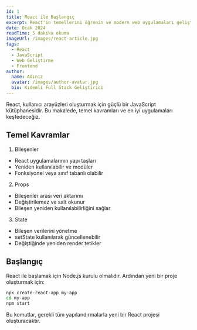```yaml
---
id: 1
title: React ile Başlangıç
excerpt: React'in temellerini öğrenin ve modern web uygulamaları geliştirin.
date: Ocak 2024
readTime: 5 dakika okuma
imageUrl: /images/react-article.jpg
tags:
  - React
  - JavaScript
  - Web Geliştirme
  - Frontend
author:
  name: Adınız
  avatar: /images/author-avatar.jpg
  bio: Kıdemli Full Stack Geliştirici
---
```


React, kullanıcı arayüzleri oluşturmak için güçlü bir JavaScript kütüphanesidir. Bu makalede, temel kavramları ve en iyi uygulamaları keşfedeceğiz.

## Temel Kavramlar

1. Bileşenler
- React uygulamalarının yapı taşları
- Yeniden kullanılabilir ve modüler
- Fonksiyonel veya sınıf tabanlı olabilir

2. Props
- Bileşenler arası veri aktarımı
- Değiştirilemez ve salt okunur
- Bileşen yeniden kullanılabilirliğini sağlar

3. State
- Bileşen verilerini yönetme
- setState kullanılarak güncellenebilir
- Değiştiğinde yeniden render tetikler

## Başlangıç

React ile başlamak için Node.js kurulu olmalıdır. Ardından yeni bir proje oluşturmak için:

```bash
npx create-react-app my-app
cd my-app
npm start
```

Bu komutlar, gerekli tüm yapılandırmalarla yeni bir React projesi oluşturacaktır. 